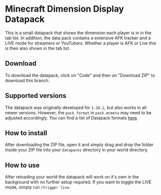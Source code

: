 # Minecraft Dimension Display Datapack
This is a small datapack that shows the dimension each player is in in the tab list. In addition, the data pack contains a extensive AFK tracker and a LIVE mode for streamers or YouTubers. Whether a player is AFK or Live this is then also shown in the tab list.
## Download
To download the datapack, click on "Code" and then on "Download ZIP" to download this branch.
## Supported versions
The datapack was originally developed for `1.18.2`, but also works in all newer versions. However, the `pack_format` in `pack.mcmeta` may need to be adjusted accordingly. You can find a list of Datapack formats [here](https://minecraft.wiki/w/Pack_format).
## How to install
After downloading the ZIP file, open it and simply drag and drop the folder inside your ZIP file into your `datapacks` directory in your world directory.
## How to use
After reloading your world the datapack will work on it's own in the background with no further setup required. If you want to toggle the LIVE mode, simply run `/trigger live`.
